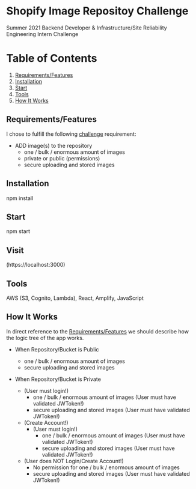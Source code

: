 # Shopify Image Repositoy Challenge

Summer 2021 Backend Developer & Infrastructure/Site Reliability Engineering Intern Challenge

# Table of Contents
1. [Requirements/Features](#Requirements/Features)
2. [Installation](#Installation)
3. [Start](#Start)
4. [Tools](#Tools)
5. [How It Works](#How-It-Works)

## Requirements/Features

I chose to fulfill the following [challenge](https://docs.google.com/document/d/1ZKRywXQLZWOqVOHC4JkF3LqdpO3Llpfk_CkZPR8bjak/edit) requirement:
                  
- ADD image(s) to the repository
  - one / bulk / enormous amount of images
  - private or public (permissions)
  - secure uploading and stored images

## Installation

npm install

## Start

npm start

## Visit

(https://localhost:3000)

## Tools

 AWS (S3, Cognito, Lambda), React, Amplify, JavaScript
 
## How It Works

In direct reference to the [Requirements/Features](#Requirements/Features) we should describe how the logic tree of the app works.
 
- When Repository/Bucket is Public
  - one / bulk / enormous amount of images
  - secure uploading and stored images
  
- When Repository/Bucket is Private
  - (User must login!)
    - one / bulk / enormous amount of images (User must have validated JWToken!)
    - secure uploading and stored images (User must have validated JWToken!)
  - (Create Account!)
    - (User must login!)
      - one / bulk / enormous amount of images (User must have validated JWToken!)
      - secure uploading and stored images (User must have validated JWToken!)
  - (User does NOT Login/Create Account!)
    - No permission for one / bulk / enormous amount of images
    - secure uploading and stored images (User must have validated JWToken!)    
  
    
